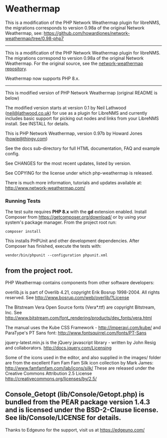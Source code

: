 # Weathermap

This is a modification of the PHP Network Weathermap plugin for libreNMS, the migrations corresponds to version 0.98a of the original Network Weathermap, see: https://github.com/howardjones/network-weathermap/tree/0.98-php7

----
This is a modification of the PHP Network Weathermap plugin for libreNMS. The migrations correspond to version 0.98a of the original Network Weathermap. For the original source, see the [network-weathermap repository](https://github.com/howardjones/network-weathermap).

Weathermap now supports PHP 8.x.

----

This is  modified version of PHP Network Weathermap (original README is below)

The modified version starts at version 0.1 by Neil Lathwood (neil@lathwood.co.uk) for use as a plugin for LibreNMS and currently includes basic support for picking out nodes and links from your LibreNMS install. See INSTALL for details.

This is PHP Network Weathermap, version 0.97b by Howard Jones (howie@thingy.com)

See the docs sub-directory for full HTML documentation, FAQ and example config.

See CHANGES for the most recent updates, listed by version.

See COPYING for the license under which php-weathermap is released.

There is much more information, tutorials and updates available at:
http://www.network-weathermap.com/

### Running Tests

The test suite requires **PHP 8.x** with the **gd** extension enabled. Install
Composer from <https://getcomposer.org/download/> or by using your system's
package manager. From the project root run:
```
composer install
```

This installs PHPUnit and other development dependencies. After Composer has
finished, execute the tests with:
```
vendor/bin/phpunit --configuration phpunit.xml
```
from the project root.
----

PHP Weathermap contains components from other software developers:

overlib.js is part of Overlib 4.21, copyright Erik Bosrup 1998-2004. All rights reserved.
See http://www.bosrup.com/web/overlib/?License

The Bitstream Vera Open Source fonts (Vera*.ttf) are copyright Bitstream, Inc.
See http://www.bitstream.com/font_rendering/products/dev_fonts/vera.html

The manual uses the Kube CSS Framework - http://imperavi.com/kube/
and ParaType's PT Sans font: http://www.fontsquirrel.com/fonts/PT-Sans

jquery-latest.min.js is the jQuery javascript library - written by John Resig and collaborators.
http://docs.jquery.com/Licensing

Some of the icons used in the editor, and also supplied in the images/ folder are
from the excellent Fam Fam Fam Silk icon collection by Mark James:
http://www.famfamfam.com/lab/icons/silk/
These are released under the Creative Commons Attribution 2.5 License
http://creativecommons.org/licenses/by/2.5/

Console_Getopt (lib/Console/Getopt.php) is bundled from the PEAR package
version 1.4.3 and is licensed under the BSD-2-Clause license. See
lib/Console/LICENSE for details.
----

Thanks to Edgeuno for the support, visit us at https://edgeuno.com/
